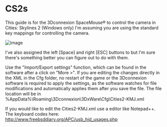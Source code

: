 # CS2s 

This guide is for the 3Dconnexion SpaceMouse® to control the camera in Cities: Skylines 2 (Windows only)
I'm assuming you are using the standard key mappings for controlling the camera.
				
![image](https://github.com/AlienTarot/CS2/assets/118689609/d8c26247-2c2b-4714-bdb7-5353ce81c8c7)

I've also assigned the left [Space] and right [ESC] buttons to but I'm sure there's something better you can figure out to do with them.

Use the "Import/Export settings" function, which can be found in the software after a click on "More >". If you are editing the changes directly in the XML in the Cfg folder, no restart of the game or the 3Dconnexion software is required to apply the settings, as the software watches for file modifications and automatically applies them after you save the file.
The file location will be in %AppData%\Roaming\3Dconnexion\3DxWare\Cfg\Cities2-KMJ.xml

If you would like to edit the Cities2-KMJ.xml use a editor like Notepad++. The keyboard codes here: http://www.freebsddiary.org/APC/usb_hid_usages.php
